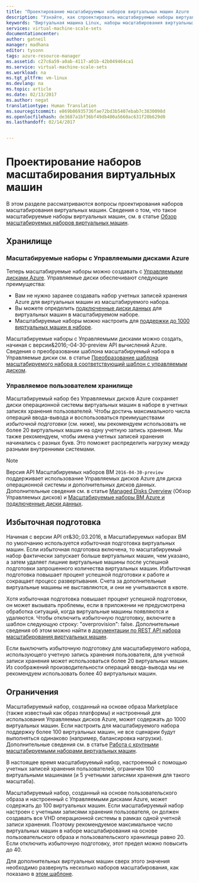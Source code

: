 ```yaml
---
title: "Проектирование масштабируемых наборов виртуальных машин Azure | Документация Майкрософт"
description: "Узнайте, как спроектировать масштабируемые наборы виртуальных машин Azure."
keywords: "Виртуальная машина Linux, наборы масштабирования виртуальных машин"
services: virtual-machine-scale-sets
documentationcenter: 
author: gatneil
manager: madhana
editor: tysonn
tags: azure-resource-manager
ms.assetid: c27c6a59-a0ab-4117-a01b-42b049464ca1
ms.service: virtual-machine-scale-sets
ms.workload: na
ms.tgt_pltfrm: vm-linux
ms.devlang: na
ms.topic: article
ms.date: 02/13/2017
ms.author: negat
translationtype: Human Translation
ms.sourcegitcommit: e869b06935736fae72bd3b5407ebab7c3830098d
ms.openlocfilehash: de3687a1bf36bf49db400a5660ac631f20b629d0
ms.lasthandoff: 02/14/2017


---
```

# <a name="designing-vm-scale-sets-for-scale"></a>Проектирование наборов масштабирования виртуальных машин
В этом разделе рассматриваются вопросы проектирования наборов масштабирования виртуальных машин. Сведения о том, что такое масштабируемые наборы виртуальных машин, см. в статье [Обзор масштабируемых наборов виртуальных машин](virtual-machine-scale-sets-overview.md).

## <a name="storage"></a>Хранилище

### <a name="scale-sets-with-azure-managed-disks"></a>Масштабируемые наборы с Управляемыми дисками Azure
Теперь масштабируемые наборы можно создавать с [Управляемыми дисками Azure](../storage/storage-managed-disks-overview.md). Управляемые диски обеспечивают следующие преимущества:
- Вам не нужно заранее создавать набор учетных записей хранения Azure для виртуальных машин из масштабируемого набора.
- Вы можете определить [подключенные диски данных](virtual-machine-scale-sets-attached-disks.md) для виртуальных машин в масштабируемом наборе.
- Масштабируемые наборы можно настроить для [поддержки до 1000 виртуальных машин в наборе](virtual-machine-scale-sets-placement-groups.md). 

Масштабируемые наборы с Управляемыми дисками можно создать, начиная с версии&2016;-04-30-preview API вычислений Azure. Сведения о преобразовании шаблона масштабируемый набора в Управляемые диски см. в статье [Преобразование шаблона масштабируемого набора в соответствующий шаблон с управляемым диском](virtual-machine-scale-sets-convert-template-to-md.md).

### <a name="user-managed-storage"></a>Управляемое пользователем хранилище
Масштабируемый набор без Управляемых дисков Azure сохраняет диски операционной системы виртуальных машин в наборе в учетных записях хранения пользователей. Чтобы достичь максимального числа операций ввода-вывода и воспользоваться преимуществами _избыточной подготовки_ (см. ниже), мы рекомендуем использовать не более 20 виртуальных машин на одну учетную запись хранения. Мы также рекомендуем, чтобы имена учетных записей хранения начинались с разных букв. Это поможет распределить нагрузку между разными внутренними системами. 

>[!NOTE]
>Версия API Масштабируемых наборов ВМ `2016-04-30-preview` поддерживает использование Управляемых дисков Azure для диска операционной системы и дополнительных дисков данных. Дополнительные сведения см. в статье [Managed Disks Overview](../storage/storage-managed-disks-overview.md) (Обзор Управляемых дисков) и [Масштабируемые наборы ВМ Azure и подключенные диски данных](virtual-machine-scale-sets-attached-disks.md). 

## <a name="overprovisioning"></a>Избыточная подготовка
Начиная с версии API от&30;.03.2016, в Масштабируемых наборах ВМ по умолчанию используется избыточная подготовка виртуальных машин. Если избыточная подготовка включена, то масштабируемый набор фактически запускает больше виртуальных машин, чем указано, а затем удаляет лишние виртуальные машины после успешной подготовки запрошенного количества виртуальных машин. Избыточная подготовка повышает процент успешной подготовки к работе и сокращает процесс развертывания. Счета за дополнительные виртуальные машины не выставляются, и они не учитываются в квоте.

Хотя избыточная подготовка повышает процент успешной подготовки, он может вызывать проблемы, если в приложении не предусмотрена обработка ситуаций, когда виртуальные машины появляются и удаляются. Чтобы отключить избыточную подготовку, включите в шаблон следующую строку: "overprovision": false. Дополнительные сведения об этом можно найти в [документации по REST API набора масштабирования виртуальных машин](https://msdn.microsoft.com/library/azure/mt589035.aspx).

Если выключить избыточную подготовку для масштабируемого набора, использующего учетную запись хранения пользователя, для учетной записи хранения может использоваться более 20 виртуальных машин. Из соображений производительности операций ввода-вывода мы не рекомендуем использовать более 40 виртуальных машин. 

## <a name="limits"></a>Ограничения
Масштабируемый набор, созданный на основе образа Marketplace (также известный как образ платформы) и настроенный для использования Управляемых дисков Azure, может содержать до 1000 виртуальных машин. Если настроить для масштабируемого набора поддержку более 100 виртуальных машин, не все сценарии будут выполняться одинаково (например, балансировка нагрузки). Дополнительные сведения см. в статье [Работа с крупными масштабируемыми наборами виртуальных машин](virtual-machine-scale-sets-placement-groups.md). 

В настоящее время масштабируемый набор, настроенный с помощью учетных записей хранения пользователей, ограничен 100 виртуальными машинами (и 5 учетными записями хранения для такого масштаба).

Масштабируемый набор, созданный на основе пользовательского образа и настроенный с Управляемыми дисками Azure, может содержать до 100 виртуальных машин. Если масштабируемый набор настроен с учетными записями хранения пользователя, он должен создавать все VHD операционной системы в рамках одной учетной записи хранения. Поэтому рекомендуемое максимальное число виртуальных машин в наборе масштабирования на основе пользовательского образа и пользовательского хранилища равно 20. Если отключить избыточную подготовку, этот предел можно повысить до 40.

Для дополнительных виртуальных машин сверх этого значения необходимо развернуть несколько наборов масштабирования, как показано в [этом шаблоне](https://github.com/Azure/azure-quickstart-templates/tree/master/301-custom-images-at-scale).


